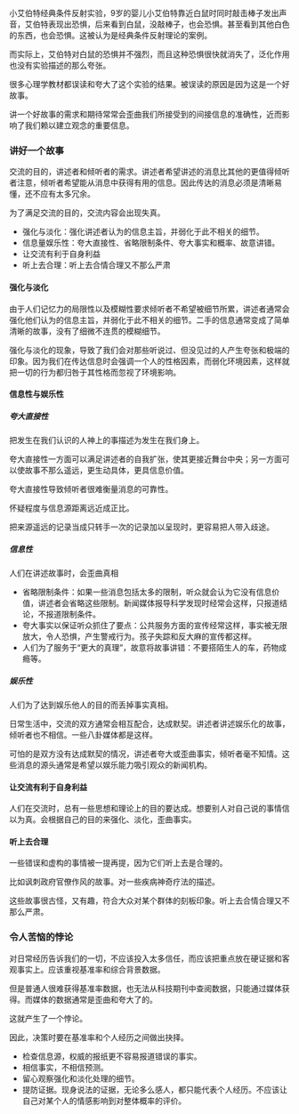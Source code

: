 小艾伯特经典条件反射实验，9岁的婴儿小艾伯特靠近白鼠时同时敲击棒子发出声音，艾伯特表现出恐惧，后来看到白鼠，没敲棒子，也会恐惧。甚至看到其他白色的东西，也会恐惧。这被认为是经典条件反射理论的案例。

而实际上，艾伯特对白鼠的恐惧并不强烈，而且这种恐惧很快就消失了，泛化作用也没有实验描述的那么夸张。

很多心理学教材都误读和夸大了这个实验的结果。被误读的原因是因为这是一个好故事。

讲一个好故事的需求和期待常常会歪曲我们所接受到的间接信息的准确性，近而影响了我们赖以建立观念的重要信息。

### 讲好一个故事

交流的目的，讲述者和倾听者的需求。讲述者希望讲述的消息比其他的更值得倾听者注意，倾听者希望能从消息中获得有用的信息。因此传达的消息必须是清晰易懂，还不应有太多冗余。

为了满足交流的目的，交流内容会出现失真。
+ 强化与淡化：强化讲述者认为的信息主旨，并弱化于此不相关的细节。
+ 信息量娱乐性：夸大直接性、省略限制条件、夸大事实和概率、故意讲错。
+ 让交流有利于自身利益
+ 听上去合理：听上去合情合理又不那么严肃

#### 强化与淡化

由于人们记忆力的局限性以及模糊性要求倾听者不希望被细节所累，讲述者通常会强化他们认为的信息主旨，并弱化于此不相关的细节。二手的信息通常变成了简单清晰的故事，没有了细微不连贯的模糊细节。

强化与淡化的现象，导致了我们会对那些听说过、但没见过的人产生夸张和极端的印象。因为我们在传达信息时会强调一个人的性格因素，而弱化环境因素，这样就把一切的行为都归咎于其性格而忽视了环境影响。


#### 信息性与娱乐性

##### 夸大直接性

把发生在我们认识的人神上的事描述为发生在我们身上。

夸大直接性一方面可以满足讲述者的自我扩张，使其更接近舞台中央；另一方面可以使故事不那么遥远，更生动具体，更具信息价值。

夸大直接性导致倾听者很难衡量消息的可靠性。

怀疑程度与信息源距离远近成正比。

把来源遥远的记录当成只转手一次的记录加以呈现时，更容易把人带入歧途。

##### 信息性

人们在讲述故事时，会歪曲真相
+ 省略限制条件：如果一些消息包括太多的限制，听众就会认为它没有信息价值，讲述者会省略这些限制。新闻媒体报导科学发现时经常会这样，只报道结论，不报道限制条件。
+ 夸大事实以保证听众抓住了要点：公共服务方面的宣传经常这样，事实被无限放大，令人恐惧，产生警戒行为。孩子失踪和反大麻的宣传都这样。
+ 人们为了服务于“更大的真理”，故意将故事讲错：不要搭陌生人的车，药物成瘾等。

##### 娱乐性

人们为了达到娱乐他人的目的而丢掉事实真相。

日常生活中，交流的双方通常会相互配合，达成默契。讲述者讲述娱乐化的故事，倾听者也不相信。一些八卦媒体都是这样。

可怕的是双方没有达成默契的情况，讲述者夸大或歪曲事实，倾听者毫不知情。这些消息的源头通常是希望以娱乐能力吸引观众的新闻机构。


#### 让交流有利于自身利益

人们在交流时，总有一些思想和理论上的目的要达成。想要别人对自己说的事情信以为真。会根据自己的目的来强化、淡化，歪曲事实。

#### 听上去合理

一些错误和虚构的事情被一提再提，因为它们听上去是合理的。

比如讽刺政府官僚作风的故事。对一些疾病神奇疗法的描述。

这些故事很古怪，又有趣，符合大众对某个群体的刻板印象。听上去合情合理又不那么严肃。


### 令人苦恼的悖论

对日常经历告诉我们的一切，不应该投入太多信任，而应该把重点放在硬证据和客观事实上。应该重视基准率和综合背景数据。

但是普通人很难获得基准率数据，也无法从科技期刊中查阅数据，只能通过媒体获得。而媒体的数据通常是歪曲和夸大了的。 

这就产生了一个悖论。

因此，决策时要在基准率和个人经历之间做出抉择。
+ 检查信息源，权威的报纸更不容易报道错误的事实。
+ 相信事实，不相信预测。
+ 留心观察强化和淡化处理的细节。
+ 提防证据。现身说法的证据，无论多么感人，都只能代表个人经历。不应该让自己对某个人的情感影响到对整体概率的评价。

